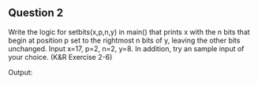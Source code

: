 ## Question 2

Write the logic for setbits(x,p,n,y) in main() that prints x with the n bits that begin at position p set to the rightmost n bits of y, leaving the other bits unchanged. Input x=17, p=2, n=2, y=8. In addition, try an sample input of your choice. (K&R Exercise 2-6)

Output:
